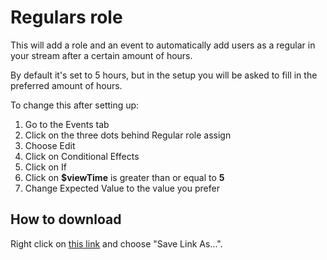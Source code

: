 # Regulars role

This will add a role and an event to automatically add users as a regular in your stream after a certain amount of hours.

By default it's set to 5 hours, but in the setup you will be asked to fill in the preferred amount of hours.

To change this after setting up:
1. Go to the Events tab
2. Click on the three dots behind Regular role assign
3. Choose Edit
4. Click on Conditional Effects
5. Click on If
6. Click on **$viewTime** is greater than or equal to **5**
7. Change Expected Value to the value you prefer

## How to download
Right click on [this link](https://raw.githubusercontent.com/CaveMobster/firebot-setups/master/Regulars/regulars.firebotsetup) and choose "Save Link As...".
